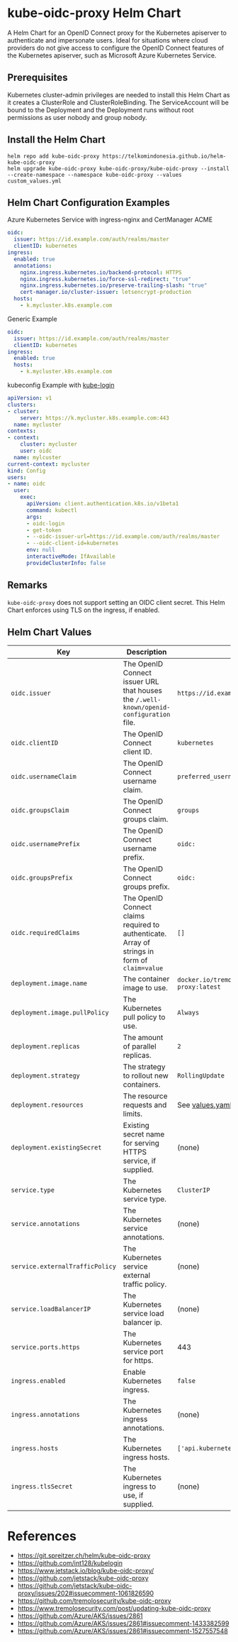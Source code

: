 # kube-oidc-proxy Helm Chart

A Helm Chart for an OpenID Connect proxy for the Kubernetes apiserver to authenticate and impersonate users. Ideal for situations where cloud providers do not give access to configure the OpenID Connect features of the Kubernetes apiserver, such as Microsoft Azure Kubernetes Service.

## Prerequisites

Kubernetes cluster-admin privileges are needed to install this Helm Chart as it creates a ClusterRole and ClusterRoleBinding. The ServiceAccount will be bound to the Deployment and the Deployment runs without root permissions as user nobody and group nobody.

## Install the Helm Chart

```shell
helm repo add kube-oidc-proxy https://telkomindonesia.github.io/helm-kube-oidc-proxy
helm upgrade kube-oidc-proxy kube-oidc-proxy/kube-oidc-proxy --install --create-namespace --namespace kube-oidc-proxy --values custom_values.yml
```

## Helm Chart Configuration Examples

Azure Kubernetes Service with ingress-nginx and CertManager ACME

```yaml
oidc:
  issuer: https://id.example.com/auth/realms/master
  clientID: kubernetes
ingress:
  enabled: true
  annotations:
    nginx.ingress.kubernetes.io/backend-protocol: HTTPS
    nginx.ingress.kubernetes.io/force-ssl-redirect: "true"
    nginx.ingress.kubernetes.io/preserve-trailing-slash: "true"
    cert-manager.io/cluster-issuer: letsencrypt-production
  hosts:
    - k.mycluster.k8s.example.com
```

Generic Example

```yaml
oidc:
  issuer: https://id.example.com/auth/realms/master
  clientID: kubernetes
ingress:
  enabled: true
  hosts:
    - k.mycluster.k8s.example.com
```

kubeconfig Example with [kube-login](https://github.com/int128/kubelogin)

```yaml
apiVersion: v1
clusters:
- cluster:
    server: https://k.mycluster.k8s.example.com:443
  name: mycluster
contexts:
- context:
    cluster: mycluster
    user: oidc
  name: mylcuster
current-context: mycluster
kind: Config
users:
- name: oidc
  user:
    exec:
      apiVersion: client.authentication.k8s.io/v1beta1
      command: kubectl
      args:
      - oidc-login
      - get-token
      - --oidc-issuer-url=https://id.example.com/auth/realms/master
      - --oidc-client-id=kubernetes
      env: null
      interactiveMode: IfAvailable
      provideClusterInfo: false
```

## Remarks

`kube-oidc-proxy` does not support setting an OIDC client secret. This Helm Chart enforces using TLS on the ingress, if enabled.

## Helm Chart Values

| Key | Description | Default |
|---|---|---|
| `oidc.issuer` | The OpenID Connect issuer URL that houses the `/.well-known/openid-configuration` file. | `https://id.example.com/auth/realms/master` |
| `oidc.clientID` | The OpenID Connect client ID. | `kubernetes` |
| `oidc.usernameClaim` | The OpenID Connect username claim. | `preferred_username` |
| `oidc.groupsClaim` | The OpenID Connect groups claim. | `groups` |
| `oidc.usernamePrefix` | The OpenID Connect username prefix. | `oidc:` |
| `oidc.groupsPrefix` | The OpenID Connect groups prefix. | `oidc:` |
| `oidc.requiredClaims` | The OpenID Connect claims required to authenticate. Array of strings in form of `claim=value` | `[]` |
| `deployment.image.name` | The container image to use. | `docker.io/tremolosecurity/kube-oidc-proxy:latest` |
| `deployment.image.pullPolicy` | The Kubernetes pull policy to use. | `Always` |
| `deployment.replicas` | The amount of parallel replicas. | `2` |
| `deployment.strategy` | The strategy to rollout new containers. | `RollingUpdate` |
| `deployment.resources` | The resource requests and limits. | See [values.yaml](/values.yaml) |
| `deployment.existingSecret` | Existing secret name for serving HTTPS service, if supplied. | (none) |
| `service.type` | The Kubernetes service type. | `ClusterIP` |
| `service.annotations` | The Kubernetes service annotations. | (none) |
| `service.externalTrafficPolicy` | The Kubernetes service external traffic policy. | (none) |
| `service.loadBalancerIP` | The Kubernetes service load balancer ip. | (none) |
| `service.ports.https` | The Kubernetes service port for https. | 443 |
| `ingress.enabled` | Enable Kubernetes ingress. | `false` |
| `ingress.annotations` | The Kubernetes ingress annotations. | (none) |
| `ingress.hosts` | The Kubernetes ingress hosts. | `['api.kubernetes.example.com']` |
| `ingress.tlsSecret` | The Kubernetes ingress to use, if supplied. | (none) |

# References

* <https://git.spreitzer.ch/helm/kube-oidc-proxy>
* <https://github.com/int128/kubelogin>
* <https://www.jetstack.io/blog/kube-oidc-proxy/>
* <https://github.com/jetstack/kube-oidc-proxy>
* <https://github.com/jetstack/kube-oidc-proxy/issues/202#issuecomment-1061826590>
* <https://github.com/tremolosecurity/kube-oidc-proxy>
* <https://www.tremolosecurity.com/post/updating-kube-oidc-proxy>
* <https://github.com/Azure/AKS/issues/2861>
* <https://github.com/Azure/AKS/issues/2861#issuecomment-1433382599>
* <https://github.com/Azure/AKS/issues/2861#issuecomment-1527557548>

